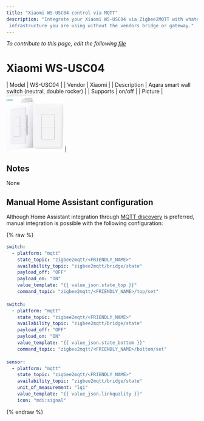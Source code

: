 ```yaml
---
title: "Xiaomi WS-USC04 control via MQTT"
description: "Integrate your Xiaomi WS-USC04 via Zigbee2MQTT with whatever smart home
 infrastructure you are using without the vendors bridge or gateway."
---
```


*To contribute to this page, edit the following
[file](https://github.com/Koenkk/zigbee2mqtt.io/blob/master/docs/devices/WS-USC04.md)*

# Xiaomi WS-USC04

| Model | WS-USC04  |
| Vendor  | Xiaomi  |
| Description | Aqara smart wall switch (neutral, double rocker) |
| Supports | on/off |
| Picture | ![Xiaomi WS-USC04](../images/devices/WS-USC04.jpg) |

## Notes

None

## Manual Home Assistant configuration
Although Home Assistant integration through [MQTT discovery](../integration/home_assistant) is preferred,
manual integration is possible with the following configuration:


{% raw %}
```yaml
switch:
  - platform: "mqtt"
    state_topic: "zigbee2mqtt/<FRIENDLY_NAME>"
    availability_topic: "zigbee2mqtt/bridge/state"
    payload_off: "OFF"
    payload_on: "ON"
    value_template: "{{ value_json.state_top }}"
    command_topic: "zigbee2mqtt/<FRIENDLY_NAME>/top/set"

switch:
  - platform: "mqtt"
    state_topic: "zigbee2mqtt/<FRIENDLY_NAME>"
    availability_topic: "zigbee2mqtt/bridge/state"
    payload_off: "OFF"
    payload_on: "ON"
    value_template: "{{ value_json.state_bottom }}"
    command_topic: "zigbee2mqtt/<FRIENDLY_NAME>/bottom/set"

sensor:
  - platform: "mqtt"
    state_topic: "zigbee2mqtt/<FRIENDLY_NAME>"
    availability_topic: "zigbee2mqtt/bridge/state"
    unit_of_measurement: "lqi"
    value_template: "{{ value_json.linkquality }}"
    icon: "mdi:signal"
```
{% endraw %}


